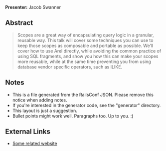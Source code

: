 **Presenter:** Jacob Swanner

## Abstract

> Scopes are a great way of encapsulating query logic in a granular, reusable way. This talk will cover some techniques you can use to keep those scopes as composable and portable as possible.  We’ll cover how to use Arel directly, while avoiding the common practice of using SQL fragments, and show you how this can make your scopes more reusable, while at the same time preventing you from using database vendor specific operators, such as ILIKE.

## Notes

* This is a file generated from the RailsConf JSON.  Please remove this notice when adding notes.
* If you're interested in the generator code, see the "generator" directory.
* This layout is just a suggestion.
* Bullet points might work well.  Paragraphs too.  Up to you.  :)

## External Links

* [Some related website](http://www.example.com/)
